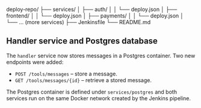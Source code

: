 deploy-repo/
├── services/
│   ├── auth/
│   │   └── deploy.json
│   ├── frontend/
│   │   └── deploy.json
│   ├── payments/
│   │   └── deploy.json
│   └── ... (more services)
├── Jenkinsfile
└── README.md

## Handler service and Postgres database

The `handler` service now stores messages in a Postgres container. Two new endpoints were added:

* `POST /tools/messages` – store a message.
* `GET /tools/messages/{id}` – retrieve a stored message.

The Postgres container is defined under `services/postgres` and both services run on the same Docker network created by the Jenkins pipeline.

